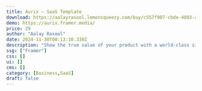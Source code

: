 ```yaml
---
title: Aurix — SaaS Template
download: https://aalayrasool.lemonsqueezy.com/buy/c557f907-cbde-4893-ad07-865ea96a82e6
demo: https://aurix.framer.media/
price: 29
author: "Aalay Rasool"
date: 2024-11-30T08:13:10.330Z
description: "Show the true value of your product with a world-class site. Highlight your product’s unique features, benefits, client success stories and more with Aurix."
ssg: ["Framer"]
css: []
ui: []
cms: []
category: [Business,SaaS]
draft: false
---
```

